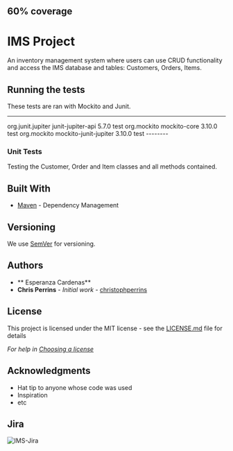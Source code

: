 ## 60% coverage

# IMS Project

An inventory management system where users can use CRUD functionality and access the IMS database and tables: Customers, Orders, Items.


## Running the tests

These tests are ran with Mockito and Junit.

--------
<!-- https://mvnrepository.com/artifact/org.junit.jupiter/junit-jupiter-api -->
<dependency>
    <groupId>org.junit.jupiter</groupId>
    <artifactId>junit-jupiter-api</artifactId>
    <version>5.7.0</version>
    <scope>test</scope>
</dependency>
<!-- https://mvnrepository.com/artifact/org.mockito/mockito-core -->
<dependency>
    <groupId>org.mockito</groupId>
    <artifactId>mockito-core</artifactId>
    <version>3.10.0</version>
    <scope>test</scope>
</dependency>
<!-- https://mvnrepository.com/artifact/org.mockito/mockito-junit-jupiter -->
<dependency>
    <groupId>org.mockito</groupId>
    <artifactId>mockito-junit-jupiter</artifactId>
    <version>3.10.0</version>
    <scope>test</scope>
</dependency>
--------

### Unit Tests 

Testing the Customer, Order and Item classes and all methods contained.

## Built With

* [Maven](https://maven.apache.org/) - Dependency Management

## Versioning

We use [SemVer](http://semver.org/) for versioning.

## Authors

* ** Esperanza Cardenas**
* **Chris Perrins** - *Initial work* - [christophperrins](https://github.com/christophperrins)

## License

This project is licensed under the MIT license - see the [LICENSE.md](LICENSE.md) file for details 

*For help in [Choosing a license](https://choosealicense.com/)*

## Acknowledgments

* Hat tip to anyone whose code was used
* Inspiration
* etc

## Jira

![IMS-Jira](https://user-images.githubusercontent.com/60672335/120848625-def71d80-c529-11eb-8fa9-ac4ff5bb4bf3.png)

